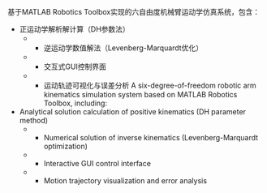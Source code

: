 基于MATLAB Robotics Toolbox实现的六自由度机械臂运动学仿真系统，包含： 
- 正运动学解析解计算（DH参数法）
  - - 逆运动学数值解法（Levenberg-Marquardt优化）
  - - 交互式GUI控制界面
  - - 运动轨迹可视化与误差分析
A six-degree-of-freedom robotic arm kinematics simulation system based on MATLAB Robotics Toolbox, including:
- Analytical solution calculation of positive kinematics (DH parameter method)
  - - Numerical solution of inverse kinematics (Levenberg-Marquardt optimization)
  - - Interactive GUI control interface
  - - Motion trajectory visualization and error analysis
